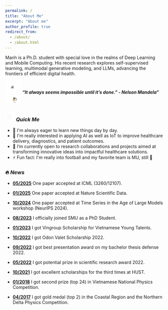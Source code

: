 ```yaml
---
permalink: /
title: "About Me"
excerpt: "About me"
author_profile: true
redirect_from: 
  - /about/
  - /about.html
---
```


<!-- Pham Hung Manh is an AI Researcher, deeply immersed in the realms of Deep Learning and Mobile Computing. My academic pursuits revolve around crafting comprehensive solutions that span the entire healthcare spectrum. Through the convergence of these technologies, I am devoted to developing end-to-end and scalable systems that empower individuals to seamlessly track their health and receive accurate diagnoses. -->
Manh is a Ph.D. student with special love in the realms of Deep Learning and Mobile Computing. His recent research explores self-supervised learning, multimodal generative modeling, and LLMs, advancing the frontiers of efficient digital health.

<img src="./images/dog_2.gif" width="50" /> <b><i align="center">“It always seems impossible until it’s done.” - Nelson Mandela”</i></b> <img src="./images/dog_1.gif" width="50" />

### <img src="./images/stats.gif" width="30px"> ***Quick Me***
- 📒 I'm always eager to learn new things day by day.
- 🌟 I'm really interested in applying AI as well as IoT to improve healthcare delivery, diagnostics, and patient outcomes.
- 🤝 I’m currently open to research collaborations and projects aimed at transforming innovative ideas into impactful healthcare solutions.
- ⚡ Fun fact: I'm really into football and my favorite team is MU, still 🙂

<!-- ## <img src="./images/stats.gif" width="30px"> ***News*** -->
### 🔥 ***News***

- **[05/2025]()** One paper accepted at ICML (3260/12107).

- **[01/2025]()** One paper accepted at Nature Scientific Data.

- **[10/2024]()** One paper accepted at Time Series in the Age of Large Models workshop (NeurIPS 2024).

- **[08/2023](https://computing.smu.edu.sg/phd/students)** I officially joined SMU as a PhD Student. 

- **[01/2023](https://dantri.com.vn/khoa-hoc-cong-nghe/cham-tay-den-giac-mo-voi-hoc-bong-khoa-hoc-cong-nghe-vingroup-20230726092511696.htm?fbclid=IwAR0Zxbm5v86PFAjGbi0_azL7_ZrLHNTep_UUCpSRB189GUa0A-e-9ppcB_4)** I got Vingroup Scholarship for Vietnamese Young Talents.

- **[10/2022](http://vanmieu.gov.vn/en/cac-hoat-ong/su-kien/338/)** I got Odon Valet Scholarship 2022.

- **[09/2022]()** I got best presentation award on my bachelor thesis defense 2022.

- **[05/2022]()** I got potential prize in scientific research award 2022.

- **[10/2021]()** I got excellent scholarships for the third times at HUST.

- **[01/2018]()** I got second prize (top 24) in Vietnamese National Physics Competition.

- **[04/2017]()** I got gold medal (top 2) in the Coastal Region and the Northern Delta Physics Competition.


<!-- ### ***💻 Tech Stack***
![C++](https://img.shields.io/badge/c++-%2300599C.svg?style=for-the-badge&logo=c%2B%2B&logoColor=white) ![C](https://img.shields.io/badge/c-%2300599C.svg?style=for-the-badge&logo=c&logoColor=white) ![CSS3](https://img.shields.io/badge/css3-%231572B6.svg?style=for-the-badge&logo=css3&logoColor=white) ![HTML5](https://img.shields.io/badge/html5-%23E34F26.svg?style=for-the-badge&logo=html5&logoColor=white) ![JavaScript](https://img.shields.io/badge/javascript-%23323330.svg?style=for-the-badge&logo=javascript&logoColor=%23F7DF1E) ![Python](https://img.shields.io/badge/python-3670A0?style=for-the-badge&logo=python&logoColor=ffdd54) ![AWS](https://img.shields.io/badge/AWS-%23FF9900.svg?style=for-the-badge&logo=amazon-aws&logoColor=white) ![Cloudflare](https://img.shields.io/badge/Cloudflare-F38020?style=for-the-badge&logo=Cloudflare&logoColor=white) ![Heroku](https://img.shields.io/badge/heroku-%23430098.svg?style=for-the-badge&logo=heroku&logoColor=white) ![Express.js](https://img.shields.io/badge/express.js-%23404d59.svg?style=for-the-badge&logo=express&logoColor=%2361DAFB) ![FastAPI](https://img.shields.io/badge/FastAPI-005571?style=for-the-badge&logo=fastapi) ![Flask](https://img.shields.io/badge/flask-%23000.svg?style=for-the-badge&logo=flask&logoColor=white) ![NPM](https://img.shields.io/badge/NPM-%23000000.svg?style=for-the-badge&logo=npm&logoColor=white) ![NodeJS](https://img.shields.io/badge/node.js-6DA55F?style=for-the-badge&logo=node.js&logoColor=white) ![React](https://img.shields.io/badge/react-%2320232a.svg?style=for-the-badge&logo=react&logoColor=%2361DAFB) ![Nginx](https://img.shields.io/badge/nginx-%23009639.svg?style=for-the-badge&logo=nginx&logoColor=white) ![Jenkins](https://img.shields.io/badge/jenkins-%232C5263.svg?style=for-the-badge&logo=jenkins&logoColor=white) ![MongoDB](https://img.shields.io/badge/MongoDB-%234ea94b.svg?style=for-the-badge&logo=mongodb&logoColor=white) ![Postgres](https://img.shields.io/badge/postgres-%23316192.svg?style=for-the-badge&logo=postgresql&logoColor=white) ![PyTorch](https://img.shields.io/badge/PyTorch-%23EE4C2C.svg?style=for-the-badge&logo=PyTorch&logoColor=white) ![Docker](https://img.shields.io/badge/docker-%230db7ed.svg?style=for-the-badge&logo=docker&logoColor=white) ![Arduino](https://img.shields.io/badge/-Arduino-00979D?style=for-the-badge&logo=Arduino&logoColor=white) ![CMake](https://img.shields.io/badge/CMake-%23008FBA.svg?style=for-the-badge&logo=cmake&logoColor=white) ![Kubernetes](https://img.shields.io/badge/kubernetes-%23326ce5.svg?style=for-the-badge&logo=kubernetes&logoColor=white) ![Jira](https://img.shields.io/badge/jira-%230A0FFF.svg?style=for-the-badge&logo=jira&logoColor=white) ![Terraform](https://img.shields.io/badge/terraform-%235835CC.svg?style=for-the-badge&logo=terraform&logoColor=white) 
 -->
